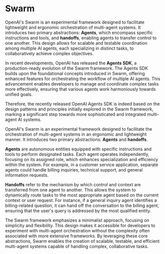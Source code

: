 # Swarm

OpenAI's Swarm is an experimental framework designed to facilitate lightweight and ergonomic orchestration of multi-agent systems. It introduces two primary abstractions: **Agents**, which encompass specific instructions and tools, and **handoffs**, enabling agents to transfer control to one another. This design allows for scalable and testable coordination among multiple AI agents, each specializing in distinct tasks, to collaboratively achieve complex objectives.

In recent developments, OpenAI has released the **Agents SDK**, a production-ready evolution of the Swarm framework. The Agents SDK builds upon the foundational concepts introduced in Swarm, offering enhanced features for orchestrating the workflow of multiple AI agents. This advancement enables developers to manage and coordinate complex tasks more effectively, ensuring that various agents work harmoniously towards unified goals.

Therefore, the recently released OpenAI Agents SDK is indeed based on the design patterns and principles initially explored in the Swarm framework, marking a significant step towards more sophisticated and integrated multi-agent AI systems.

OpenAI's Swarm is an experimental framework designed to facilitate the orchestration of multi-agent systems in an ergonomic and lightweight manner. It introduces two primary abstractions: **Agents** and **handoffs**.

**Agents** are autonomous entities equipped with specific instructions and tools to perform designated tasks. Each agent operates independently, focusing on its assigned role, which enhances specialization and efficiency within the system. For example, in a customer service application, separate agents could handle billing inquiries, technical support, and general information requests.

**Handoffs** refer to the mechanism by which control and context are transferred from one agent to another. This allows the system to dynamically route tasks to the most appropriate agent based on the current context or user request. For instance, if a general inquiry agent identifies a billing-related question, it can hand off the conversation to the billing agent, ensuring that the user's query is addressed by the most qualified entity.

The Swarm framework emphasizes a minimalist approach, focusing on simplicity and flexibility. This design makes it accessible for developers to experiment with multi-agent orchestration without the complexity often associated with more extensive frameworks. By leveraging these core abstractions, Swarm enables the creation of scalable, testable, and efficient multi-agent systems capable of handling complex, collaborative tasks.
